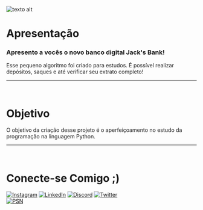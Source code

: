 ![texto alt](https://i.pinimg.com/564x/d6/dd/e7/d6dde74964329add1ad38d0ad6dc8f1e.jpg)

# **Apresentação**

### Apresento a vocês o novo banco digital Jack's Bank!

Esse pequeno algoritmo foi criado para estudos.
É possível realizar depósitos, saques e até verificar seu extrato completo!


---
&nbsp;
# **Objetivo**
O objetivo da criação desse projeto é o aperfeiçoamento no estudo da programação na linguagem Python.

---

&nbsp;
# **Conecte-se Comigo ;)** 
[![Instagram](https://img.shields.io/badge/Instagram-000?style=for-the-badge&logo=instagram&logoColor=ffd700)](https://www.instagram.com/thiagordepaula/?next=%2F/)
[![LinkedIn](https://img.shields.io/badge/LinkedIn-000?style=for-the-badge&logo=linkedin&logoColor=ffd700)](https://www.linkedin.com/in/thiago-de-paula-a85b4169/)
[![Discord](https://img.shields.io/badge/Discord-000?style=for-the-badge&logo=discord&logoColor=ffd700)](https://www.discord.com/in/SEUUSERNAME/)
[![Twitter](https://img.shields.io/badge/Twitter-000?style=for-the-badge&logo=twitter&logoColor=ffd700)](https://twitter.com/thidpaula)  
[![PSN](https://img.shields.io/badge/PlayStation--(Jack--Ralph2)-000?style=for-the-badge&logo=playstation&logoColor=ffd700)]()





